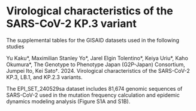 # Virological characteristics of the SARS-CoV-2 KP.3 variant
The supplemental tables for the GISAID datasets used in the following studies

Yu Kaku*, Maximilian Stanley Yo*, Jarel Elgin Tolentino*, Keiya Uriu*, Kaho Okumura*, The Genotype to Phenotype Japan (G2P-Japan) Consortium, Jumpei Ito, Kei Sato†. 2024. Virological characteristics of the SARS-CoV-2 KP.3, LB.1, and KP.2.3 variants.

The EPI_SET_240529sa dataset includes 81,674 genomic sequences of SARS-CoV-2 used in the  mutation frequency calculation and epidemic dynamics modeling analysis (Figure S1A and S1B).
